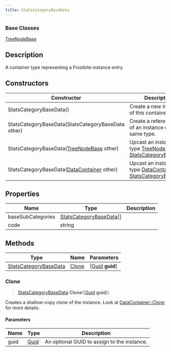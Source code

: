 ```yaml
---
title: StatsCategoryBaseData
---
```

### Base Classes

[TreeNodeBase](/vext/ref/fb/treenodebase/)

## Description

A container type representing a Frostbite instance entry.

## Constructors

| Constructor                                                                      | Description                                                                                                                       |
| -------------------------------------------------------------------------------- | --------------------------------------------------------------------------------------------------------------------------------- |
| StatsCategoryBaseData()                                                          | Create a new instance of this container type.                                                                                     |
| StatsCategoryBaseData(StatsCategoryBaseData other)                               | Create a reference copy of an instance of the same type.                                                                          |
| StatsCategoryBaseData([TreeNodeBase](/vext/ref/fb/treenodebase/) other)                        | Upcast an instance of type [TreeNodeBase](/vext/ref/fb/treenodebase/) to [StatsCategoryBaseData](/vext/ref/fb/statscategorybasedata/).                        |
| StatsCategoryBaseData([DataContainer](/vext/ref/shared/class/datacontainer) other) | Upcast an instance of type [DataContainer](/vext/ref/shared/class/datacontainer) to [StatsCategoryBaseData](/vext/ref/fb/statscategorybasedata/). |

## Properties

| Name              | Type                                               | Description |
| ----------------- | -------------------------------------------------- | ----------- |
| baseSubCategories | [StatsCategoryBaseData](/vext/ref/fb/statscategorybasedata/)\[\] |             |
| code              | string                                             |             |

## Methods

| Type                                           | Name            | Parameters                                     |
| ---------------------------------------------- | --------------- | ---------------------------------------------- |
| [StatsCategoryBaseData](/vext/ref/fb/statscategorybasedata/) | [Clone](#clone) | \[[Guid](/vext/ref/shared/class/guid) **guid**\] |

### Clone

> [StatsCategoryBaseData](/vext/ref/fb/statscategorybasedata/) **Clone**(\[[Guid](/vext/ref/shared/class/guid) **guid**\])

Creates a shallow-copy clone of the instance. Look at [DataContainer::Clone](/vext/ref/shared/class/datacontainer#clone) for more details.

#### Parameters

| Name | Type         | Description                                 |
| ---- | ------------ | ------------------------------------------- |
| guid | [Guid](/vext/ref/shared/class/guid/) | An optional GUID to assign to the instance. |
